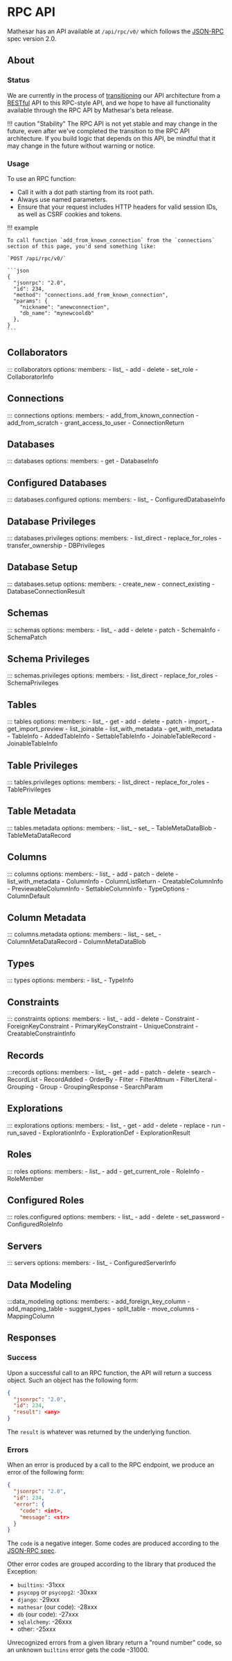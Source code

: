 # RPC API

Mathesar has an API available at `/api/rpc/v0/` which follows the [JSON-RPC](https://www.jsonrpc.org/specification) spec version 2.0.

## About

### Status

We are currently in the process of [transitioning](https://wiki.mathesar.org/projects/2024/architecture-transition/rpc/) our API architecture from a [RESTful](rest.md) API to this RPC-style API, and we hope to have all functionality available through the RPC API by Mathesar's beta release.

!!! caution "Stability"
    The RPC API is not yet stable and may change in the future, even after we've completed the transition to the RPC API architecture. If you build logic that depends on this API, be mindful that it may change in the future without warning or notice.

### Usage

To use an RPC function:

- Call it with a dot path starting from its root path.
- Always use named parameters.
- Ensure that your request includes HTTP headers for valid session IDs, as well as CSRF cookies and tokens.

!!! example

    To call function `add_from_known_connection` from the `connections` section of this page, you'd send something like:

    `POST /api/rpc/v0/`

    ```json
    {
      "jsonrpc": "2.0",
      "id": 234,
      "method": "connections.add_from_known_connection",
      "params": {
        "nickname": "anewconnection",
        "db_name": "mynewcooldb"
      },
    }
    ```

## Collaborators

::: collaborators
    options:
      members:
      - list_
      - add
      - delete
      - set_role
      - CollaboratorInfo

## Connections

::: connections
    options:
      members:
      - add_from_known_connection
      - add_from_scratch
      - grant_access_to_user
      - ConnectionReturn

## Databases

::: databases
    options:
      members:
      - get
      - DatabaseInfo

## Configured Databases

::: databases.configured
    options:
      members:
      - list_
      - ConfiguredDatabaseInfo

## Database Privileges

::: databases.privileges
    options:
      members:
      - list_direct
      - replace_for_roles
      - transfer_ownership
      - DBPrivileges

## Database Setup

::: databases.setup
    options:
      members:
      - create_new
      - connect_existing
      - DatabaseConnectionResult

## Schemas

::: schemas
    options:
      members:
      - list_
      - add
      - delete
      - patch
      - SchemaInfo
      - SchemaPatch

## Schema Privileges

::: schemas.privileges
    options:
      members:
      - list_direct
      - replace_for_roles
      - SchemaPrivileges

## Tables

::: tables
    options:
      members:
      - list_
      - get
      - add
      - delete
      - patch
      - import_
      - get_import_preview
      - list_joinable
      - list_with_metadata
      - get_with_metadata
      - TableInfo
      - AddedTableInfo
      - SettableTableInfo
      - JoinableTableRecord
      - JoinableTableInfo

## Table Privileges

::: tables.privileges
    options:
      members:
      - list_direct
      - replace_for_roles
      - TablePrivileges

## Table Metadata

::: tables.metadata
    options:
      members:
      - list_
      - set_
      - TableMetaDataBlob
      - TableMetaDataRecord

## Columns

::: columns
    options:
      members:
      - list_
      - add
      - patch
      - delete
      - list_with_metadata
      - ColumnInfo
      - ColumnListReturn
      - CreatableColumnInfo
      - PreviewableColumnInfo
      - SettableColumnInfo
      - TypeOptions
      - ColumnDefault
 
## Column Metadata

::: columns.metadata
    options:
      members:
      - list_
      - set_
      - ColumnMetaDataRecord
      - ColumnMetaDataBlob

## Types

::: types
    options:
      members:
      - list_
      - TypeInfo

## Constraints

::: constraints
    options:
      members:
      - list_
      - add
      - delete
      - Constraint
      - ForeignKeyConstraint
      - PrimaryKeyConstraint
      - UniqueConstraint
      - CreatableConstraintInfo

## Records

:::records
    options:
      members:
      - list_
      - get
      - add
      - patch
      - delete
      - search
      - RecordList
      - RecordAdded
      - OrderBy
      - Filter
      - FilterAttnum
      - FilterLiteral
      - Grouping
      - Group
      - GroupingResponse
      - SearchParam

## Explorations

::: explorations
    options:
      members:
      - list_
      - get
      - add
      - delete
      - replace
      - run
      - run_saved
      - ExplorationInfo
      - ExplorationDef
      - ExplorationResult

## Roles

::: roles
    options:
      members:
      - list_
      - add
      - get_current_role
      - RoleInfo
      - RoleMember

## Configured Roles

::: roles.configured
    options:
      members:
      - list_
      - add
      - delete
      - set_password
      - ConfiguredRoleInfo

## Servers

::: servers
    options:
      members:
      - list_
      - ConfiguredServerInfo

## Data Modeling

:::data_modeling
    options:
      members:
      - add_foreign_key_column
      - add_mapping_table
      - suggest_types
      - split_table
      - move_columns
      - MappingColumn

## Responses

### Success

Upon a successful call to an RPC function, the API will return a success object. Such an object has the following form:

```json
{
  "jsonrpc": "2.0",
  "id": 234,
  "result": <any>
}
```

The `result` is whatever was returned by the underlying function.

### Errors

When an error is produced by a call to the RPC endpoint, we produce an error of the following form:

```json
{
  "jsonrpc": "2.0",
  "id": 234,
  "error": {
    "code": <int>,
    "message": <str>
  }
}
```

The `code` is a negative integer. Some codes are produced according to the [JSON-RPC spec](https://www.jsonrpc.org/specification#error_object).

Other error codes are grouped according to the library that produced the Exception:

- `builtins`: -31xxx
- `psycopg` or `psycopg2`: -30xxx
- `django`: -29xxx
- `mathesar` (our code): -28xxx
- `db` (our code): -27xxx
- `sqlalchemy`: -26xxx
- other: -25xxx

Unrecognized errors from a given library return a "round number" code, so an unknown `builtins` error gets the code -31000.
